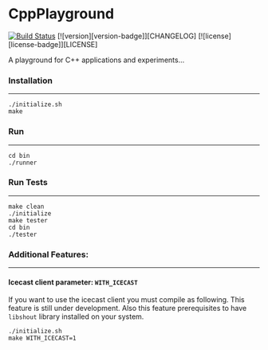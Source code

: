 # CppPlayground
[![Build Status](https://travis-ci.org/stolosapo/CppPlayground.svg?branch=master)](https://travis-ci.org/stolosapo/CppPlayground) [![version][version-badge]][CHANGELOG] [![license][license-badge]][LICENSE]

A playground for C++ applications and experiments...


### Installation
----------------

```
./initialize.sh
make
```


### Run
-------

```
cd bin
./runner
```


### Run Tests
-------------

```
make clean
./initialize
make tester
cd bin
./tester
```


### Additional Features:
------------------------

#### Icecast client parameter: `WITH_ICECAST`

If you want to use the icecast client you must compile as following. This feature is still under development. Also this feature prerequisites to have `libshout` library installed on your system.

```
./initialize.sh
make WITH_ICECAST=1
```
